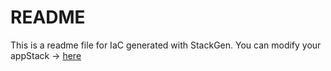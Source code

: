 # README
This is a readme file for IaC generated with StackGen.
You can modify your appStack -> [here](http://main.dev.stackgen.com/appstacks/655219f5-bd6d-4358-aaaf-c27ffc32f196)
